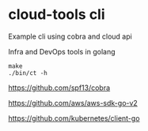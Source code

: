 # cloud-tools cli

Example cli using cobra and cloud api

Infra and DevOps tools in golang

```
make
./bin/ct -h
```

https://github.com/spf13/cobra

https://github.com/aws/aws-sdk-go-v2

https://github.com/kubernetes/client-go